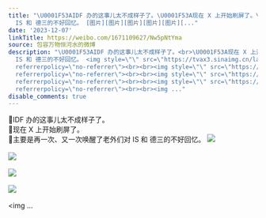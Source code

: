 ```yaml
---
title: "\U0001F53AIDF 办的这事儿太不成样子了。\U0001F53A现在 X 上开始刷屏了。\U0001F53A主要是再一次、又一次唤醒了老外们对
  IS 和 德三的不好回忆。 [图片][图片][图片][图片][图片][..."
date: '2023-12-07'
linkTitle: https://weibo.com/1671109627/Nw5pNtYma
source: 包容万物恒河水的微博
description: "\U0001F53AIDF 办的这事儿太不成样子了。<br>\U0001F53A现在 X 上开始刷屏了。<br>\U0001F53A主要是再一次、又一次唤醒了老外们对
  IS 和 德三的不好回忆。 <img style=\"\" src=\"https://tvax3.sinaimg.cn/large/639b1bfbly1hklod40po3j20v80hk4b7.jpg\"
  referrerpolicy=\"no-referrer\"><br><br><img style=\"\" src=\"https://tvax4.sinaimg.cn/large/639b1bfbly1hklocyyu5rj20rh0ha79j.jpg\"
  referrerpolicy=\"no-referrer\"><br><br><img style=\"\" src=\"https://tvax2.sinaimg.cn/large/639b1bfbly1hklodyp42qj20fd0eetd0.jpg\"
  referrerpolicy=\"no-referrer\"><br><br><img style=\"\" src=\"https://tvax3.sinaimg.cn/large/639b1bfbly1hkloed9efdj20f60ssk2f.jpg\"
  referrerpolicy=\"no-referrer\"><br><br><img ..."
disable_comments: true
---
```

🔺IDF 办的这事儿太不成样子了。<br>🔺现在 X 上开始刷屏了。<br>🔺主要是再一次、又一次唤醒了老外们对 IS 和 德三的不好回忆。 <img style="" src="https://tvax3.sinaimg.cn/large/639b1bfbly1hklod40po3j20v80hk4b7.jpg" referrerpolicy="no-referrer"><br><br><img style="" src="https://tvax4.sinaimg.cn/large/639b1bfbly1hklocyyu5rj20rh0ha79j.jpg" referrerpolicy="no-referrer"><br><br><img style="" src="https://tvax2.sinaimg.cn/large/639b1bfbly1hklodyp42qj20fd0eetd0.jpg" referrerpolicy="no-referrer"><br><br><img style="" src="https://tvax3.sinaimg.cn/large/639b1bfbly1hkloed9efdj20f60ssk2f.jpg" referrerpolicy="no-referrer"><br><br><img ...
